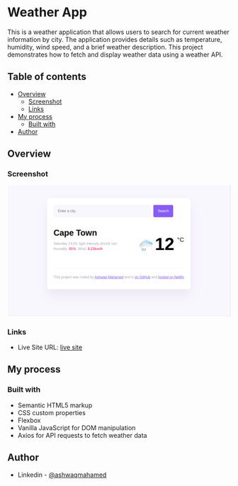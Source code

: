 # Weather App

This is a weather application that allows users to search for current weather information by city. The application provides details such as temperature, humidity, wind speed, and a brief weather description. This project demonstrates how to fetch and display weather data using a weather API.

## Table of contents

- [Overview](#overview)
  - [Screenshot](#screenshot)
  - [Links](#links)
- [My process](#my-process)
  - [Built with](#built-with)
- [Author](#author)



## Overview

### Screenshot

![Design preview for weather app](./images/weather_app.png)
### Links


- Live Site URL: [live site](https://tubular-fox-1909d2.netlify.app/)

## My process

### Built with

- Semantic HTML5 markup
- CSS custom properties
- Flexbox
- Vanilla JavaScript for DOM manipulation
- Axios for API requests to fetch weather data

## Author

- Linkedin - [@ashwaqmahamed](https://www.linkedin.com/in/ashwaq-mahamed-581ab7299/)
